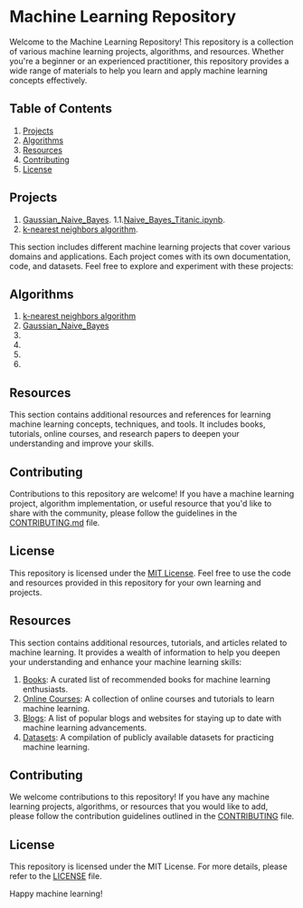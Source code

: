 # Machine Learning Repository

Welcome to the Machine Learning Repository! This repository is a collection of various machine learning projects, algorithms, and resources. Whether you're a beginner or an experienced practitioner, this repository provides a wide range of materials to help you learn and apply machine learning concepts effectively.

## Table of Contents

1. [Projects](#projects)
2. [Algorithms](#algorithms)
3. [Resources](#resources)
4. [Contributing](#contributing)
5. [License](#license)

## Projects
1. [ Gaussian_Naive_Bayes](https://github.com/Afsharimahdi/machine_learning/blob/master/NB_from_the_scratch_and_sklearn_library.ipynb).
1.1.[Naive_Bayes_Titanic.ipynb](https://github.com/Afsharimahdi/machine_learning/blob/master/Naive_Bayes_Titanic.ipynb).
2. [k-nearest neighbors algorithm](https://github.com/Afsharimahdi/machine_learning/blob/master/knn.ipynb).

This section includes different machine learning projects that cover various domains and applications. Each project comes with its own documentation, code, and datasets. Feel free to explore and experiment with these projects:
<!-- Add project links here -->

## Algorithms


1. [k-nearest neighbors algorithm](https://github.com/Afsharimahdi/machine_learning/blob/master/knn.ipynb)
2. [ Gaussian_Naive_Bayes](https://github.com/Afsharimahdi/machine_learning/blob/master/Gaussian%20Naive%20Bayes.md)
3. []()
4. []()
5. []()
6. []()

<!-- Add more algorithms here -->

## Resources

This section contains additional resources and references for learning machine learning concepts, techniques, and tools. It includes books, tutorials, online courses, and research papers to deepen your understanding and improve your skills.

<!-- Add resource links here -->

## Contributing

Contributions to this repository are welcome! If you have a machine learning project, algorithm implementation, or useful resource that you'd like to share with the community, please follow the guidelines in the [CONTRIBUTING.md](./CONTRIBUTING.md) file.

## License

This repository is licensed under the [MIT License](./LICENSE). Feel free to use the code and resources provided in this repository for your own learning and projects.


## Resources

This section contains additional resources, tutorials, and articles related to machine learning. It provides a wealth of information to help you deepen your understanding and enhance your machine learning skills:

1. [Books](./resources/books.md): A curated list of recommended books for machine learning enthusiasts.
2. [Online Courses](./resources/online-courses.md): A collection of online courses and tutorials to learn machine learning.
3. [Blogs](./resources/blogs.md): A list of popular blogs and websites for staying up to date with machine learning advancements.
4. [Datasets](./resources/datasets.md): A compilation of publicly available datasets for practicing machine learning.

## Contributing

We welcome contributions to this repository! If you have any machine learning projects, algorithms, or resources that you would like to add, please follow the contribution guidelines outlined in the [CONTRIBUTING](./CONTRIBUTING.md) file.

## License

This repository is licensed under the MIT License. For more details, please refer to the [LICENSE](./LICENSE) file.

Happy machine learning!

